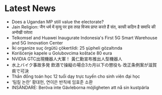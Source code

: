 # Latest News
-  Does a Ugandan MP still value the electorate?
-  Jain Religion: जैन धर्म में मृत्यु पर इस तरह विजय प्राप्त करते हैं संत, काफी कठिन है समाधि की अनोखी परंपरा
-  Telkomsel and Huawei Inaugurate Indonesia's First 5G Smart Warehouse and 5G Innovation Center
-  İki organize suç örgütü çökertildi: 25 şüpheli gözaltında
-  Korišćenje kapele u Golubovcima koštaće 80 eura
-  NVIDIA GTC出現機器人大軍！ 黃仁勳宣布推出人型機器人
-  水上バイク事故多発 飲酒で操縦の場合3カ月以下の懲役も 改正条例案が滋賀県で可決
-  Thần đồng toán học 12 tuổi dạy trực tuyến cho sinh viên đại học
-  ‘팀킬 논란’ 황대헌, 연이은 반칙에 임효준 소환
-  INSÄNDARE: Beröva inte Gävleborna möjligheten att nå sin kustpärla
